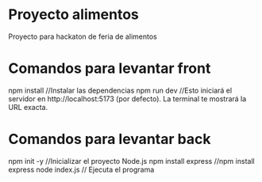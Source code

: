 # Proyecto alimentos
Proyecto para hackaton de feria de alimentos

# Comandos para levantar front
npm install            //Instalar las dependencias
npm run dev             //Esto iniciará el servidor en http://localhost:5173 (por defecto). La terminal                     te mostrará la URL exacta.

# Comandos para levantar back
npm init -y                 //Inicializar el proyecto Node.js
npm install express         //npm install express
node index.js               // Ejecuta el programa



